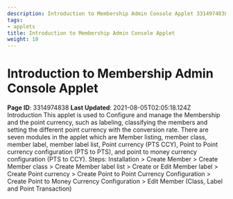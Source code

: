```yaml
---
description: Introduction to Membership Admin Console Applet 3314974838 2021-08-05T02:05:18.
tags:
- applets
title: Introduction to Membership Admin Console Applet
weight: 10
---
```


# Introduction to Membership Admin Console Applet
**Page ID**: 3314974838
**Last Updated**: 2021-08-05T02:05:18.124Z
Introduction
This applet is used to Configure and manage the Membership and the point currency, such as labeling, classifying the members and setting the different point currency with the conversion rate. There are seven modules in the applet which are Member listing, member class, member label, member label list, Point currency (PTS CCY), Point to Point currency configuration (PTS to PTS), and point to money currency configuration (PTS to CCY).
Steps:  Installation > Create Member > Create Member class > Create Member label list >  Create or Edit Member label > Create Point currency > Create Point to Point Currency Configuration > Create Point to Money Currency Configuration > Edit Member (Class, Label and Point Transaction)